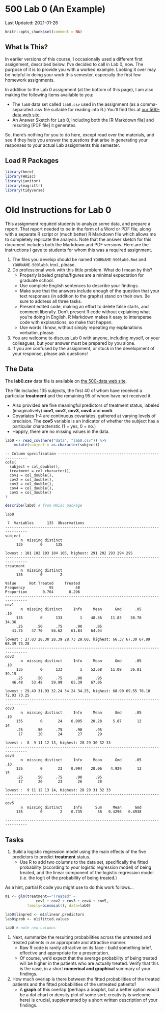 500 Lab 0 (An Example)
================

Last Updated: 2021-01-26

``` r
knitr::opts_chunk$set(comment = NA)
```

## What Is This?

In earlier versions of this course, I occasionally used a different
first assignment, described below. I’ve decided to call in Lab 0, now.
The purpose of it is to provide you with a worked example. Looking it
over may be helpful in doing your work this semester, especially the
first few homework assignments.

In addition to the Lab 0 assignment (at the bottom of this page), I am
also making the following items available to you:

-   The `lab0` data set called `lab0.csv` used in the assignment (as a
    comma-separated .csv file suitable for reading into R.) You’ll find
    this at [our 500-data web
    site](https://github.com/THOMASELOVE/500-data).
-   An Answer Sketch for Lab 0, including both the \[R Markdown file\]
    and resulting \[PDF file\] it generates.

So, there’s nothing for you to do here, except read over the materials,
and see if they help you answer the questions that arise in generating
your responses to your actual Lab assignments this semester.

## Load R Packages

``` r
library(here)
library(Hmisc)
library(janitor)
library(magrittr)
library(tidyverse)
```

# Old Instructions for Lab 0

This assignment required students to analyze some data, and prepare a
report. That report needed to be in the form of a Word or PDF file,
along with a separate R script or (much better) R Markdown file which
allows me to completely replicate the analysis. Note that the answer
sketch for this document includes both the Markdown and PDF versions.
Here are the instructions I gave to students for whom this was a
required assignment.

1.  The files you develop should be named `YOURNAME-500lab0.Rmd` and
    `YOURNAME-500lab0.html`, please.
2.  Do professional work with this little problem. What do I mean by
    this?
    -   Properly labeled graphs/figures are a minimal expectation for
        graduate school.
    -   Use complete English sentences to describe your findings.
    -   Make sure that the answers include enough of the question that
        your text responses (in addition to the graphs) stand on their
        own. Be sure to address all three tasks.
    -   Present edited code, making an effort to delete false starts,
        and comment liberally. Don’t present R code without explaining
        what you’re doing in English. R Markdown makes it easy to
        intersperse code with explanations, so make that happen.
    -   Use words I know, without simply repeating my explanations
        verbatim, please.
3.  You are welcome to discuss Lab 0 with anyone, including myself, or
    your colleagues, but your answer must be prepared by you alone.
4.  If you are confused by the assignment, or stuck in the development
    of your response, please ask questions!

## The Data

The **lab0.csv** data file is available on [the 500-data web
site](https://github.com/THOMASELOVE/500-data).

The file includes 135 subjects, the first 40 of whom have received a
particular **treatment** and the remaining 95 of whom have not received
it.

-   Also provided are five meaningful predictors of treatment status,
    labeled (imaginatively) **cov1**, **cov2**, **cov3**, **cov4** and
    **cov5**.  
-   Covariates 1-4 are continuous covariates, gathered at varying levels
    of precision. The **cov5** variable is an indicator of whether the
    subject has a particular characteristic (1 = yes, 0 = no.)
-   Happily, there are no missing values in the data.

``` r
lab0 <- read_csv(here("data", "lab0.csv")) %>%
    mutate(subject = as.character(subject))
```


    -- Column specification --------------------------------------------------------
    cols(
      subject = col_double(),
      treatment = col_character(),
      cov1 = col_double(),
      cov2 = col_double(),
      cov3 = col_double(),
      cov4 = col_double(),
      cov5 = col_double()
    )

``` r
describe(lab0) # from Hmisc package
```

    lab0 

     7  Variables      135  Observations
    --------------------------------------------------------------------------------
    subject 
           n  missing distinct 
         135        0      135 

    lowest : 101 102 103 104 105, highest: 291 292 293 294 295
    --------------------------------------------------------------------------------
    treatment 
           n  missing distinct 
         135        0        2 
                                      
    Value      Not Treated     Treated
    Frequency           95          40
    Proportion       0.704       0.296
    --------------------------------------------------------------------------------
    cov1 
           n  missing distinct     Info     Mean      Gmd      .05      .10 
         135        0      133        1    48.36    11.83    30.70    34.36 
         .25      .50      .75      .90      .95 
       41.75    47.70    56.62    61.84    64.94 

    lowest : 27.03 28.30 28.39 28.73 29.60, highest: 66.37 67.30 67.89 68.39 73.28
    --------------------------------------------------------------------------------
    cov2 
           n  missing distinct     Info     Mean      Gmd      .05      .10 
         135        0      133        1    52.68    11.08    36.81    39.15 
         .25      .50      .75      .90      .95 
       46.48    53.48    59.99    65.39    67.05 

    lowest : 29.49 31.93 32.24 34.24 34.25, highest: 68.90 69.55 70.10 72.03 73.25
    --------------------------------------------------------------------------------
    cov3 
           n  missing distinct     Info     Mean      Gmd      .05      .10 
         135        0       24    0.995    20.28     5.87       12       14 
         .25      .50      .75      .90      .95 
          17       20       24       27       29 

    lowest :  8  9 11 12 13, highest: 28 29 30 32 33
    --------------------------------------------------------------------------------
    cov4 
           n  missing distinct     Info     Mean      Gmd      .05      .10 
         135        0       23    0.994    20.06    4.929       13       15 
         .25      .50      .75      .90      .95 
          17       20       23       26       28 

    lowest :  9 11 12 13 14, highest: 28 29 31 32 33
    --------------------------------------------------------------------------------
    cov5 
           n  missing distinct     Info      Sum     Mean      Gmd 
         135        0        2    0.735       58   0.4296   0.4938 

    --------------------------------------------------------------------------------

## Tasks

1.  Build a logistic regression model using the main effects of the five
    predictors to predict **treatment** status.
    -   Use R to add two columns to the data set, specifically the
        fitted probability (according to your logistic regression model)
        of being treated, and the linear component of the logistic
        regression model (i.e. the logit of the probability of being
        treated.)

As a hint, partial R code you might use to do this work follows…

``` r
m1 <- glm(treatment=="Treated" ~ 
              cov1 + cov2 + cov3 + cov4 + cov5,
          family=binomial(), data=lab0)

lab0$linpred <- m1$linear.predictors
lab0$prob <- m1$fitted.values

lab0 # note new columns
```

1.  Next, summarize the resulting probabilities across the untreated and
    treated patients in an appropriate and attractive manner.
    -   Raw R code is rarely attractive on its face - build something
        brief, effective and appropriate for a presentation.  
    -   Of course, we’d expect that the average probability of being
        treated will be higher in the patients who are actually treated.
        Verify that this is the case, in a short **numerical and
        graphical** summary of your findings.
2.  How much overlap is there between the fitted probabilities of the
    treated patients and the fitted probabilities of the untreated
    patients?
    -   A **graph** of this overlap (perhaps a boxplot, but a better
        option would be a dot chart or density plot of some sort;
        creativity is welcome here) is crucial, supplemented by a short
        written description of your findings.
